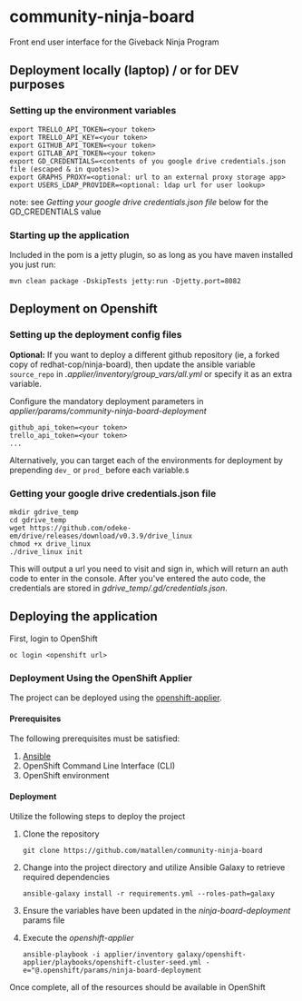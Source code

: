 # community-ninja-board

Front end user interface for the Giveback Ninja Program 

## Deployment locally (laptop) / or for DEV purposes 

### Setting up the environment variables
```
export TRELLO_API_TOKEN=<your token>
export TRELLO_API_KEY=<your token>
export GITHUB_API_TOKEN=<your token>
export GITLAB_API_TOKEN=<your token>
export GD_CREDENTIALS=<contents of you google drive credentials.json file (escaped & in quotes)>
export GRAPHS_PROXY=<optional: url to an external proxy storage app> 
export USERS_LDAP_PROVIDER=<optional: ldap url for user lookup>

```
note: see *Getting your google drive credentials.json file* below for the GD_CREDENTIALS value


### Starting up the application

Included in the pom is a jetty plugin, so as long as you have maven installed you just run:

```
mvn clean package -DskipTests jetty:run -Djetty.port=8082
```


## Deployment on Openshift

### Setting up the deployment config files

**Optional:** If you want to deploy a different github repository (ie, a forked copy of redhat-cop/ninja-board), then update the ansible variable `source_repo` in *.applier/inventory/group_vars/all.yml* or specify it as an extra variable.

Configure the mandatory deployment parameters in *applier/params/community-ninja-board-deployment*
```
github_api_token=<your token>
trello_api_token=<your token>
...
```

Alternatively, you can target each of the environments for deployment by prepending `dev_` or `prod_` before each variable.s


### Getting your google drive credentials.json file
```
mkdir gdrive_temp
cd gdrive_temp
wget https://github.com/odeke-em/drive/releases/download/v0.3.9/drive_linux
chmod +x drive_linux
./drive_linux init

```
This will output a url you need to visit and sign in, which will return an auth code to enter in the console.
After you've entered the auto code, the credentials are stored in *gdrive_temp/.gd/credentials.json*.



## Deploying the application

First, login to OpenShift

```
oc login <openshift url>
```

### Deployment Using the OpenShift Applier

The project can be deployed using the [openshift-applier](https://github.com/redhat-cop/openshift-applier).

#### Prerequisites

The following prerequisites must be satisfied:

1. [Ansible](https://www.ansible.com/)
2. OpenShift Command Line Interface (CLI)
3. OpenShift environment

#### Deployment

Utilize the following steps to deploy the project

1. Clone the repository

    ```
    git clone https://github.com/matallen/community-ninja-board
    ```

2. Change into the project directory and utilize Ansible Galaxy to retrieve required dependencies

    ```
    ansible-galaxy install -r requirements.yml --roles-path=galaxy
    ``` 
 
3. Ensure the variables have been updated in the _ninja-board-deployment_ params file

4. Execute the _openshift-applier_

    ```
    ansible-playbook -i applier/inventory galaxy/openshift-applier/playbooks/openshift-cluster-seed.yml -e="@.openshift/params/ninja-board-deployment
    ```

Once complete, all of the resources should be available in OpenShift
